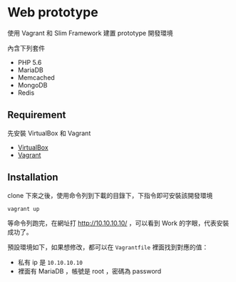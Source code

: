 Web prototype
============

使用 Vagrant 和 Slim Framework 建置 prototype 開發環境

內含下列套件

- PHP 5.6
- MariaDB
- Memcached
- MongoDB
- Redis

Requirement
-----------

先安裝 VirtualBox 和 Vagrant

- [VirtualBox](https://www.virtualbox.org/)
- [Vagrant](https://www.vagrantup.com/)

Installation
------------

clone 下來之後，使用命令列到下載的目錄下，下指令即可安裝該開發環境

    vagrant up

等命令列跑完，在網址打 http://10.10.10.10/ ，可以看到 Work 的字眼，代表安裝成功了。

預設環境如下，如果想修改，都可以在 `Vagrantfile` 裡面找到對應的值：

- 私有 ip 是 `10.10.10.10`
- 裡面有 MariaDB ，帳號是 root ，密碼為 password
